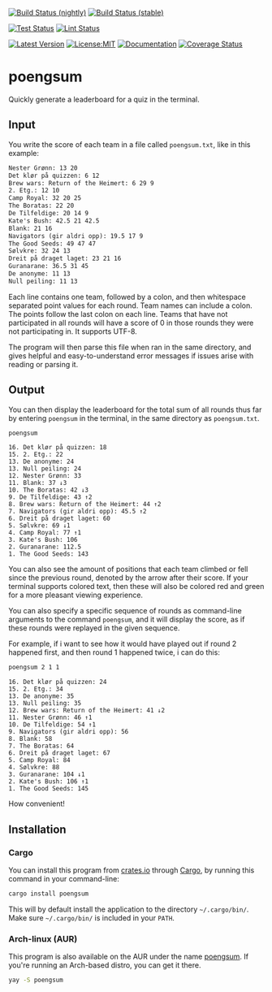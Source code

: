[![Build Status (nightly)](https://github.com/sigurd4/poengsum/workflows/Build-nightly/badge.svg)](https://github.com/sigurd4/poengsum/actions/workflows/build-nightly.yml)
[![Build Status (stable)](https://github.com/sigurd4/poengsum/workflows/Build-stable/badge.svg)](https://github.com/sigurd4/poengsum/actions/workflows/build-stable.yml)

[![Test Status](https://github.com/sigurd4/poengsum/workflows/Test/badge.svg)](https://github.com/sigurd4/poengsum/actions/workflows/test.yml)
[![Lint Status](https://github.com/sigurd4/poengsum/workflows/Lint/badge.svg)](https://github.com/sigurd4/poengsum/actions/workflows/lint.yml)

[![Latest Version](https://img.shields.io/crates/v/poengsum.svg)](https://crates.io/crates/poengsum)
[![License:MIT](https://img.shields.io/badge/License-MIT-yellow.svg)](https://opensource.org/licenses/MIT)
[![Documentation](https://img.shields.io/docsrs/poengsum)](https://docs.rs/poengsum)
[![Coverage Status](https://img.shields.io/codecov/c/github/sigurd4/poengsum)](https://app.codecov.io/github/sigurd4/poengsum)

# poengsum

Quickly generate a leaderboard for a quiz in the terminal.

## Input

You write the score of each team in a file called `poengsum.txt`, like in this example:

```txt
Nester Grønn: 13 20
Det klør på quizzen: 6 12
Brew wars: Return of the Heimert: 6 29 9
2. Etg.: 12 10
Camp Royal: 32 20 25
The Boratas: 22 20
De Tilfeldige: 20 14 9
Kate's Bush: 42.5 21 42.5
Blank: 21 16
Navigators (gir aldri opp): 19.5 17 9
The Good Seeds: 49 47 47
Sølvkre: 32 24 13
Dreit på draget laget: 23 21 16
Guranarane: 36.5 31 45
De anonyme: 11 13
Null peiling: 11 13
```

Each line contains one team, followed by a colon, and then whitespace separated point values for each round. Team names can include a colon. The points follow the last colon on each line. Teams that have not participated in all rounds will have a score of 0 in those rounds they were not participating in. It supports UTF-8.

The program will then parse this file when ran in the same directory, and gives helpful and easy-to-understand error messages if issues arise with reading or parsing it.

## Output

You can then display the leaderboard for the total sum of all rounds thus far by entering `poengsum` in the terminal, in the same directory as `poengsum.txt`.

```bash
poengsum
```
```
16. Det klør på quizzen: 18
15. 2. Etg.: 22
13. De anonyme: 24
13. Null peiling: 24
12. Nester Grønn: 33
11. Blank: 37 ↓3
10. The Boratas: 42 ↓3
9. De Tilfeldige: 43 ↑2
8. Brew wars: Return of the Heimert: 44 ↑2
7. Navigators (gir aldri opp): 45.5 ↑2
6. Dreit på draget laget: 60
5. Sølvkre: 69 ↓1
4. Camp Royal: 77 ↑1
3. Kate's Bush: 106
2. Guranarane: 112.5
1. The Good Seeds: 143
```

You can also see the amount of positions that each team climbed or fell since the previous round, denoted by the arrow after their score. If your terminal supports colored text, then these will also be colored red and green for a more pleasant viewing experience.

You can also specify a specific sequence of rounds as command-line arguments to the command `poengsum`, and it will display the score, as if these rounds were replayed in the given sequence.

For example, if i want to see how it would have played out if round 2 happened first, and then round 1 happened twice, i can do this:

```bash
poengsum 2 1 1
```
```
16. Det klør på quizzen: 24
15. 2. Etg.: 34
13. De anonyme: 35
13. Null peiling: 35
12. Brew wars: Return of the Heimert: 41 ↓2
11. Nester Grønn: 46 ↑1
10. De Tilfeldige: 54 ↑1
9. Navigators (gir aldri opp): 56
8. Blank: 58
7. The Boratas: 64
6. Dreit på draget laget: 67
5. Camp Royal: 84
4. Sølvkre: 88
3. Guranarane: 104 ↓1
2. Kate's Bush: 106 ↑1
1. The Good Seeds: 145
```

How convenient!

## Installation

### Cargo

You can install this program from [crates.io](https://crates.io) through [Cargo](https://www.rust-lang.org/tools/install), by running this command in your command-line:

```bash
cargo install poengsum
```

This will by default install the application to the directory `~/.cargo/bin/`. Make sure `~/.cargo/bin/` is included in your `PATH`.

### Arch-linux (AUR)

This program is also available on the AUR under the name [poengsum](https://aur.archlinux.org/packages/poengsum). If you're running an Arch-based distro, you can get it there.

```bash
yay -S poengsum
```